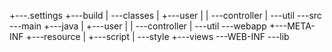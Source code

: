 +---.settings
+---build
|   \---classes
|       +---user
|       |   \---controller
|       \---util
\---src
    \---main
        +---java
        |   +---user
        |   |   \---controller
        |   \---util
        \---webapp
            +---META-INF
            +---resource
            |   +---script
            |   \---style
            +---views
            \---WEB-INF
                \---lib